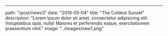 ---
path: "/post/news3"
date: "2019-05-04"
title: "The Coldest Sunset"
description: "Lorem ipsum dolor sit amet, consectetur adipisicing elit. Voluptatibus quia, nulla! Maiores et perferendis eaque, exercitationem praesentium nihil."
image: "../images/new1.png"
